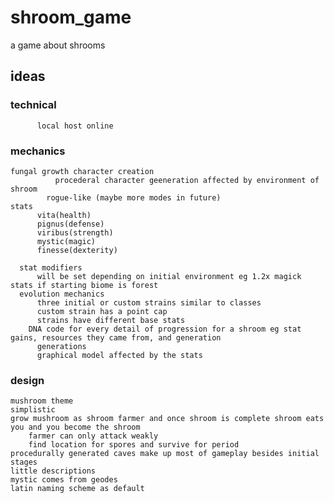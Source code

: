# shroom_game
a game about shrooms

## ideas
### technical
	      local host online
### mechanics
	fungal growth character creation
		      procederal character geeneration affected by environment of shroom
	        rogue-like (maybe more modes in future)
	stats
		  vita(health)
		  pignus(defense)
		  viribus(strength)
		  mystic(magic)
		  finesse(dexterity)
		
	  stat modifiers 
		  will be set depending on initial environment eg 1.2x magick stats if starting biome is forest
	  evolution mechanics
		  three initial or custom strains similar to classes
		  custom strain has a point cap
		  strains have different base stats
		DNA code for every detail of progression for a shroom eg stat gains, resources they came from, and generation
		  generations
		  graphical model affected by the stats
### design
	mushroom theme
	simplistic
	grow mushroom as shroom farmer and once shroom is complete shroom eats you and you become the shroom
		farmer can only attack weakly
		find location for spores and survive for period
	procedurally generated caves make up most of gameplay besides initial stages
	little descriptions
	mystic comes from geodes
	latin naming scheme as default

